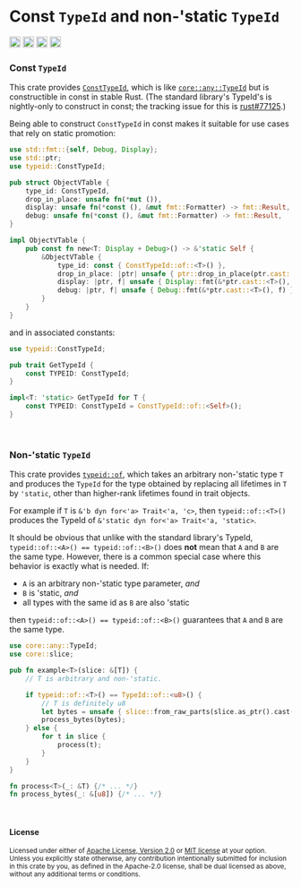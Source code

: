 Const `TypeId` and non-'static `TypeId`
=======================================

[<img alt="github" src="https://img.shields.io/badge/github-dtolnay/typeid-8da0cb?style=for-the-badge&labelColor=555555&logo=github" height="20">](https://github.com/dtolnay/typeid)
[<img alt="crates.io" src="https://img.shields.io/crates/v/typeid.svg?style=for-the-badge&color=fc8d62&logo=rust" height="20">](https://crates.io/crates/typeid)
[<img alt="docs.rs" src="https://img.shields.io/badge/docs.rs-typeid-66c2a5?style=for-the-badge&labelColor=555555&logo=docs.rs" height="20">](https://docs.rs/typeid)
[<img alt="build status" src="https://img.shields.io/github/actions/workflow/status/dtolnay/typeid/ci.yml?branch=master&style=for-the-badge" height="20">](https://github.com/dtolnay/typeid/actions?query=branch%3Amaster)

[`ConstTypeId`]: https://docs.rs/typeid/0/typeid/struct.ConstTypeId.html
[`typeid::of`]: https://docs.rs/typeid/0/typeid/fn.of.html

### Const `TypeId`

This crate provides [`ConstTypeId`], which is like [`core::any::TypeId`] but is
constructible in const in stable Rust. (The standard library's TypeId's is
nightly-only to construct in const; the tracking issue for this is
[rust#77125].)

[`core::any::TypeId`]: https://doc.rust-lang.org/core/any/struct.TypeId.html
[rust#77125]: https://github.com/rust-lang/rust/issues/77125

Being able to construct `ConstTypeId` in const makes it suitable for use cases
that rely on static promotion:

```rust
use std::fmt::{self, Debug, Display};
use std::ptr;
use typeid::ConstTypeId;

pub struct ObjectVTable {
    type_id: ConstTypeId,
    drop_in_place: unsafe fn(*mut ()),
    display: unsafe fn(*const (), &mut fmt::Formatter) -> fmt::Result,
    debug: unsafe fn(*const (), &mut fmt::Formatter) -> fmt::Result,
}

impl ObjectVTable {
    pub const fn new<T: Display + Debug>() -> &'static Self {
        &ObjectVTable {
            type_id: const { ConstTypeId::of::<T>() },
            drop_in_place: |ptr| unsafe { ptr::drop_in_place(ptr.cast::<T>()) },
            display: |ptr, f| unsafe { Display::fmt(&*ptr.cast::<T>(), f) },
            debug: |ptr, f| unsafe { Debug::fmt(&*ptr.cast::<T>(), f) },
        }
    }
}
```

and in associated constants:

```rust
use typeid::ConstTypeId;

pub trait GetTypeId {
    const TYPEID: ConstTypeId;
}

impl<T: 'static> GetTypeId for T {
    const TYPEID: ConstTypeId = ConstTypeId::of::<Self>();
}
```

<br>

### Non-'static `TypeId`

This crate provides [`typeid::of`], which takes an arbitrary non-'static type
`T` and produces the `TypeId` for the type obtained by replacing all lifetimes
in `T` by `'static`, other than higher-rank lifetimes found in trait objects.

For example if `T` is `&'b dyn for<'a> Trait<'a, 'c>`, then `typeid::of::<T>()`
produces the TypeId of `&'static dyn for<'a> Trait<'a, 'static>`.

It should be obvious that unlike with the standard library's TypeId,
`typeid::of::<A>() == typeid::of::<B>()` does **not** mean that `A` and `B` are
the same type. However, there is a common special case where this behavior is
exactly what is needed. If:

- `A` is an arbitrary non-'static type parameter, _and_
- `B` is 'static, _and_
- all types with the same id as `B` are also 'static

then `typeid::of::<A>() == typeid::of::<B>()` guarantees that `A` and `B` are
the same type.

```rust
use core::any::TypeId;
use core::slice;

pub fn example<T>(slice: &[T]) {
    // T is arbitrary and non-'static.

    if typeid::of::<T>() == TypeId::of::<u8>() {
        // T is definitely u8
        let bytes = unsafe { slice::from_raw_parts(slice.as_ptr().cast(), slice.len()) };
        process_bytes(bytes);
    } else {
        for t in slice {
            process(t);
        }
    }
}

fn process<T>(_: &T) {/* ... */}
fn process_bytes(_: &[u8]) {/* ... */}
```

<br>

#### License

<sup>
Licensed under either of <a href="LICENSE-APACHE">Apache License, Version
2.0</a> or <a href="LICENSE-MIT">MIT license</a> at your option.
</sup>

<br>

<sub>
Unless you explicitly state otherwise, any contribution intentionally submitted
for inclusion in this crate by you, as defined in the Apache-2.0 license, shall
be dual licensed as above, without any additional terms or conditions.
</sub>
